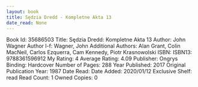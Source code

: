 ```yaml
---
layout: book
title: Sędzia Dredd - Kompletne Akta 13
date_read: None
---
```


Book Id: 35686503
Title: Sędzia Dredd: Kompletne Akta 13
Author: John Wagner
Author l-f: Wagner, John
Additional Authors: Alan Grant, Colin MacNeil, Carlos Ezquerra, Cam Kennedy, Piotr Krasnowolski
ISBN: 
ISBN13: 9788361596912
My Rating: 4
Average Rating: 4.09
Publisher: Ongrys
Binding: Hardcover
Number of Pages: 288
Year Published: 2017
Original Publication Year: 1987
Date Read: 
Date Added: 2020/01/12
Exclusive Shelf: read
Read Count: 1
Owned Copies: 0

